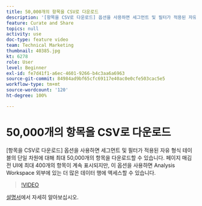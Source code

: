 ```yaml
---
title: 50,000개의 항목을 CSV로 다운로드
description: '[항목을 CSV로 다운로드] 옵션을 사용하면 세그먼트 및 필터가 적용된 자유 형식 테이블의 단일 차원에 대해 최대 50,000개의 항목을 다운로드할 수 있습니다. 페이지 매김 전 UI에 최대 400개의 항목이 계속 표시되지만, 이 옵션을 사용하면 Analysis Workspace 외부에 있는 더 많은 데이터 행에 액세스할 수 있습니다.'
feature: Curate and Share
topics: null
activity: use
doc-type: feature video
team: Technical Marketing
thumbnail: 40385.jpg
kt: 6278
role: User
level: Beginner
exl-id: fe7d41f1-a6ec-4601-9266-b4c3aa6a6963
source-git-commit: 84984ad9bf65cfc69117e40ac0e0cfe503cac5e5
workflow-type: tm+mt
source-wordcount: '120'
ht-degree: 100%

---
```


# 50,000개의 항목을 CSV로 다운로드

[항목을 CSV로 다운로드] 옵션을 사용하면 세그먼트 및 필터가 적용된 자유 형식 테이블의 단일 차원에 대해 최대 50,000개의 항목을 다운로드할 수 있습니다. 페이지 매김 전 UI에 최대 400개의 항목이 계속 표시되지만, 이 옵션을 사용하면 Analysis Workspace 외부에 있는 더 많은 데이터 행에 액세스할 수 있습니다.

>[!VIDEO](https://video.tv.adobe.com/v/40385/?quality=12&learn=on)

[설명서](https://experienceleague.adobe.com/docs/analytics/analyze/analysis-workspace/curate-share/download-send.html)에서 자세히 알아보십시오.
